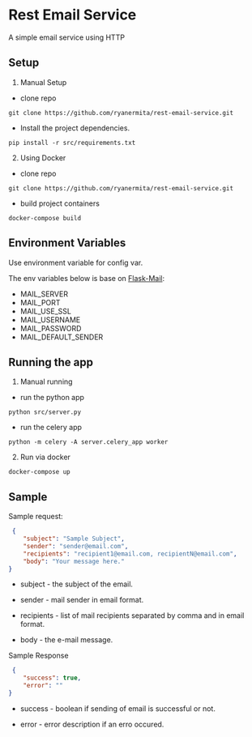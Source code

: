 # Rest Email Service
A simple email service using HTTP


## Setup
1. Manual Setup
  * clone repo
  
  ```
  git clone https://github.com/ryanermita/rest-email-service.git 
  ```

  * Install the project dependencies.
  
  ```
  pip install -r src/requirements.txt
  ```

2. Using Docker
  * clone repo
  
  ```
  git clone https://github.com/ryanermita/rest-email-service.git 
  ```
  
  * build project containers
  
  ```
  docker-compose build
  ```
  
## Environment Variables
Use environment variable for config var.

The env variables below is base on [Flask-Mail](https://pythonhosted.org/Flask-Mail/):
* MAIL_SERVER
* MAIL_PORT
* MAIL_USE_SSL
* MAIL_USERNAME
* MAIL_PASSWORD
* MAIL_DEFAULT_SENDER

## Running the app
1. Manual running
  * run the python app
  
  ```
  python src/server.py
  ```
  
  * run the celery app
  
  ```
  python -m celery -A server.celery_app worker
  ```
  
2. Run via docker

  ```
  docker-compose up
  ```

## Sample
Sample request:

```json
 {
    "subject": "Sample Subject",
    "sender": "sender@email.com",
    "recipients": "recipient1@email.com, recipientN@email.com",
    "body": "Your message here."
}
```

* subject -  the subject of the email.

* sender - mail sender in email format.

* recipients - list of mail recipients separated by comma and in email format.

* body - the e-mail message.

Sample Response

```json
 {
    "success": true,
    "error": ""
}
```

* success - boolean if sending of email is successful or not.

* error - error description if an erro occured.
